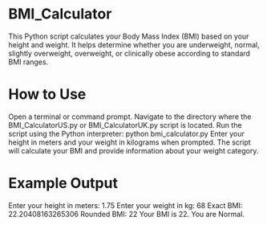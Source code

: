 # BMI_Calculator
This Python script calculates your Body Mass Index (BMI) based on your height and weight. It helps determine whether you are underweight, normal, slightly overweight, overweight, or clinically obese according to standard BMI ranges.

# How to Use
Open a terminal or command prompt.
Navigate to the directory where the BMI_CalculatorUS.py or BMI_CalculatorUK.py script is located.
Run the script using the Python interpreter: python bmi_calculator.py
Enter your height in meters and your weight in kilograms when prompted.
The script will calculate your BMI and provide information about your weight category.
# Example Output
Enter your height in meters: 1.75
Enter your weight in kg: 68
Exact BMI: 22.20408163265306
Rounded BMI: 22
Your BMI is 22. You are Normal.
